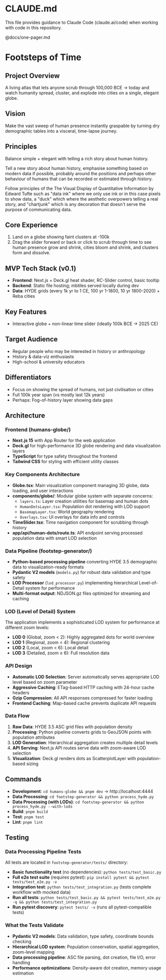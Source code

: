 # CLAUDE.md

This file provides guidance to Claude Code (claude.ai/code) when working with code in this repository.

@docs/one-pager.md

# Footsteps of Time

## Project Overview
A living atlas that lets anyone scrub through 100,000 BCE → today and watch humanity spread, cluster, and explode into cities on a single, elegant globe.

## Vision
Make the vast sweep of human presence instantly graspable by turning dry demographic tables into a visceral, time-lapse journey.

## Principles
Balance simple + elegant with telling a rich story about human history.

Tell a new story about human history, emphasise something based on modern data if possible, probably around the positions and perhaps other behaviour of humans that can be recorded or estimated through history.

Follow principles of the The Visual Display of Quantitative Information by Edward Tufte such as "data ink" where we only use ink or in this case pixels to show data, a "duck" which where the aesthetic overpowers telling a real story, and "chartjunk" which is any decoration that doesn't serve the purpose of communicating data.

## Core Experience
1. Land on a globe showing faint clusters at -100k
2. Drag the slider forward or back or click to scrub through time to see human presence grow and shrink, cities bloom and shrink, and clusters form and dissolve.

## MVP Tech Stack (v0.1)
- **Frontend**: Next.js + Deck.gl heat shader, RC-Slider control, basic tooltip
- **Backend**: Static file hosting; mbtiles served locally during dev
- **Data**: HYDE grids (every 1k yr to 1 CE, 100 yr 1-1800, 10 yr 1800-2020) + Reba cities

## Key Features
- Interactive globe + non-linear time slider (ideally 100k BCE → 2025 CE)

## Target Audience
- Regular people who may be interested in history or anthropology
- History & data-viz enthusiasts
- High-school & university educators

## Differentiators
- Focus on showing the spread of humans, not just civilisation or cities
- Full 100k year span (vs mostly last 12k years)
- Perhaps: Fog-of-history layer showing data gaps

## Architecture

### Frontend (humans-globe/)
- **Next.js 15** with App Router for the web application
- **Deck.gl** for high-performance 3D globe rendering and data visualization layers
- **TypeScript** for type safety throughout the frontend
- **Tailwind CSS** for styling with efficient utility classes

### Key Components Architecture
- **Globe.tsx**: Main visualization component managing 3D globe, data loading, and user interactions
- **components/globe/**: Modular globe system with separate concerns:
  - `layers.ts`: Layer creation utilities for basemap and human dots
  - `HumanDotsLayer.tsx`: Population dot rendering with LOD support
  - `BasemapLayer.tsx`: World geography rendering
  - `Overlays.tsx`: UI overlays for data info and controls
- **TimeSlider.tsx**: Time navigation component for scrubbing through history
- **app/api/human-dots/route.ts**: API endpoint serving processed population data with smart LOD selection

### Data Pipeline (footstep-generator/)
- **Python-based processing pipeline** converting HYDE 3.5 demographic data to visualization-ready formats
- **Pydantic V2 models** (`models.py`) for robust data validation and type safety
- **LOD Processor** (`lod_processor.py`) implementing hierarchical Level-of-Detail system for performance
- **Multi-format output**: NDJSON.gz files optimized for streaming and caching

### LOD (Level of Detail) System
The application implements a sophisticated LOD system for performance at different zoom levels:
- **LOD 0** (Global, zoom < 2): Highly aggregated dots for world overview
- **LOD 1** (Regional, zoom < 4): Regional clustering 
- **LOD 2** (Local, zoom < 6): Local detail
- **LOD 3** (Detailed, zoom ≥ 6): Full resolution data

### API Design
- **Automatic LOD Selection**: Server automatically serves appropriate LOD level based on zoom parameter
- **Aggressive Caching**: ETag-based HTTP caching with 24-hour cache headers
- **Gzip Compression**: All API responses compressed for faster loading
- **Frontend Caching**: Map-based cache prevents duplicate API requests

### Data Flow
1. **Raw Data**: HYDE 3.5 ASC grid files with population density
2. **Processing**: Python pipeline converts grids to GeoJSON points with population attributes
3. **LOD Generation**: Hierarchical aggregation creates multiple detail levels
4. **API Serving**: Next.js API routes serve data with zoom-aware LOD selection
5. **Visualization**: Deck.gl renders dots as ScatterplotLayer with population-based sizing

## Commands
- **Development**: `cd humans-globe && pnpm dev` → http://localhost:4444
- **Data Processing**: `cd footstep-generator && python process_hyde.py`
- **Data Processing (with LODs)**: `cd footstep-generator && python process_hyde.py --with-lods`
- **Build**: `pnpm build`
- **Test**: `pnpm test`
- **Lint**: `pnpm lint`

## Testing
### Data Processing Pipeline Tests
All tests are located in `footstep-generator/tests/` directory:

- **Basic functionality test** (no dependencies): `python tests/test_basic.py`
- **Full e2e test suite** (requires pytest): `pip install pytest && pytest tests/test_e2e.py -v`
- **Integration test**: `python tests/test_integration.py` (tests complete workflow with mocked data)
- **Run all tests**: `python tests/test_basic.py && pytest tests/test_e2e.py -q && python tests/test_integration.py`
- **Run pytest discovery**: `pytest tests/ -v` (runs all pytest-compatible tests)

### What the Tests Validate
- **Pydantic V2 models**: Data validation, type safety, coordinate bounds checking
- **Hierarchical LOD system**: Population conservation, spatial aggregation, zoom-level mapping
- **Data processing pipeline**: ASC file parsing, dot creation, file I/O, error handling
- **Performance optimizations**: Density-aware dot creation, memory usage estimation
